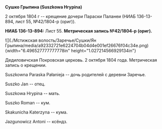 **Сушко Грыпина (Suszkowa Hrypina)**

2 октября 1804 г -- крещение дочери Параски Паланеи (НИАБ 136-13-894,
лист 55, №42/1804-р (ориг)).

**НИАБ 136-13-894:** Лист 55. **Метрическая запись №42/1804-р (ориг).**

![](./Мстижская волость/Заречье/Сушки/Ян Грыпина/media/a92332721e6224704b04d4e001ef26676f04c34e.png){width="6.496527777777778in"
height="1.027214566929134in"}

Дедиловичская Покровская церковь. 2 октября 1804 года. Метрическая
запись о крещении.

Suszkowna Paraska Pałanieja -- дочь родителей с деревни Заречье.

Suszko Jan -- отец.

Suszkowa Hrypina -- мать.

Suszko Roman -- кум.

Skakunicha Katerzyna -- кума.

Jazgunowicz Antoni -- ксёндз.
